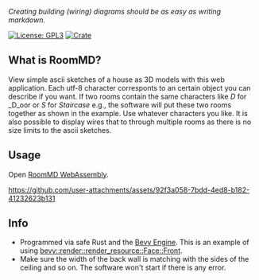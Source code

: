 _Creating building (wiring) diagrams should be as easy as writing markdown._

[![License: GPL3](https://img.shields.io/badge/License-GNU%20GPL-blue)](https://opensource.org/license/gpl-3-0)
[![Crate](https://img.shields.io/crates/v/roommd.svg)](https://crates.io/crates/roommd)

## What is RoomMD?

View simple ascii sketches of a house as 3D models with this web application. Each utf-8 character corresponts to an certain object you can describe if you want. If two rooms contain the same characters like _D_ for _D_oor or _S_ for _Staircase_ e.g., the software will put these two rooms together as shown in the example. Use whatever characters you like. It is also possible to display wires that to through multiple rooms as there is no size limits to the ascii sketches.

## Usage

Open [RoomMD WebAssembly](https://772.github.io/roommd/).

https://github.com/user-attachments/assets/92f3a058-7bdd-4ed8-b182-41232623b131

## Info

- Programmed via safe Rust and the [Bevy Engine](https://bevyengine.org/). This is an example of using [bevy::render::render_resource::Face::Front](https://docs.rs/bevy/latest/bevy/render/render_resource/enum.Face.html).
- Make sure the width of the back wall is matching with the sides of the ceiling and so on. The software won't start if there is any error.
